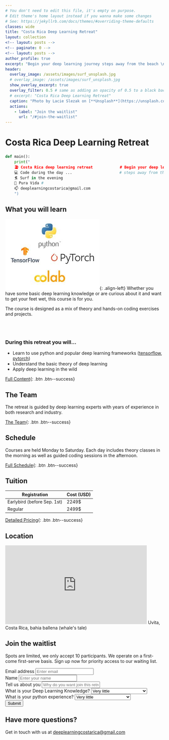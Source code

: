 ```yaml
---
# You don't need to edit this file, it's empty on purpose.
# Edit theme's home layout instead if you wanna make some changes
# See: https://jekyllrb.com/docs/themes/#overriding-theme-defaults
classes: wide
title: "Costa Rica Deep Learning Retreat"
layout: collection
<!-- layout: posts -->
<!-- paginate: 0 -->
<!-- layout: posts -->
author_profile: true
excerpt: "Begin your deep learning journey steps away from the beach \n Dec 7th - Dec. 21st 2021" 
header: 
  overlay_image: /assets/images/surf_unsplash.jpg
  # overlay_image: /assets/images/surf_unsplash.jpg
  show_overlay_excerpt: true
  overlay_filter: 0.5 # same as adding an opacity of 0.5 to a black background
  # excerpt: "Costa Rica Deep Learning Retreat"
  caption: "Photo by Lacie Slezak on [**Unsplash**](https://unsplash.com/photos/7yqyQQXgOT8)"
  actions:
    - label: "Join the waitlist"
      url: "/#join-the-waitlist"
---
```

# Costa Rica Deep Learning Retreat

```python
def main():
    print("
    🏖️ Costa Rica deep learning retreat            # Begin your deep learning journey
    💻 Code during the day ...                     # steps away from the beach. 
    🏄 Surf in the evening
    🤙 Pura Vida # 
    📫 deeplearningcostarica@gmail.com 
    ")
```



## What you will learn

<!-- ![image-left](/assets/images/surface-Jk7OGT8s63o-unsplash_resize.jpg){: .align-left} -->
![image-left](/assets/images/whatyoulearn_small.jpg){: .align-left}
Whether you have some basic deep learning knowledge or are curious about it and want to get your feet wet, this course is for you.  

The course is designed as a mix of theory and hands-on coding exercises and projects. 

<br/><br/>
### During this retreat you will...
* Learn to use python and popular deep learning frameworks ([tensorflow](https://www.tensorflow.org/), [pytorch](https://pytorch.org/)) 
* Understand the basic theory of deep learning 
* Apply deep learning in the wild


[Full Content](/content){: .btn .btn--success}


## The Team
The retreat is guided by deep learning experts with years of experience in both research and industry.

[The Team](){: .btn .btn--success}
<!-- [The Team](/content/team){: .btn .btn--success} -->

## Schedule
Courses are held Monday to Saturday. Each day includes theory classes in the morning as well as guided coding sessions in the afternoon.

[Full Schedule](/content/#schedule){: .btn .btn--success}


## Tuition

|Registration    |Cost (USD)|
---              | --- | 
|Earlybird (before Sep. 1st) |2249$|
|Regular|2499$|

[Detailed Pricing](/faq/#tuition){: .btn .btn--success}

## Location
<iframe
  width="450"
  height="250"
  frameborder="0" style="border:0"
  src="https://www.google.com/maps/embed/v1/view?key=AIzaSyDc7Ffto-gTc01PNeg0eZoBkn-wCkVx_0c
  &center=9.151586, -83.757952  
  &zoom=13
  &maptype=satellite" allowfullscreen>
</iframe>
Uvita, Costa Rica, bahia ballena (whale's tale)

## Join the waitlist
Spots are limited, we only accept 10 participants. We operate on a first-come first-serve basis.
Sign up now for priority access to our waiting list.
<form action="https://getform.io/f/5ab96625-9dd5-4624-a113-f0c223828e07" method="POST">
  <div class="form-group">
    <label for="exampleInputEmail1" required="required">Email address</label>
    <input type="email" name="email" class="form-control" id="exampleInputEmail1" aria-describedby="emailHelp" placeholder="Enter email">
  </div>
  <div class="form-group">
    <label for="exampleInputName">Name</label>
    <input type="text" name="name" class="form-control" id="exampleInputName" placeholder="Enter your name" required="required">
  </div>
  <div class="form-group">
    <label for="exampleWhyYou">Tell us about you</label>
    <input type="text" name="whyyou" class="form-control" id="exampleInputName" placeholder="Why do you want join this retreat?" required="required">
  </div>
  <div class="form-group">
    <label for="exampleFormControlSelect1">What is your Deep Learning Knowledge?</label>
    <select class="form-control" id="exampleFormControlSelect1" name="platform" required="required">
      <option>Very little</option>
      <option>I'm familiar with the basics</option>
      <option>I'm an expert</option>
    </select>
  </div>
  <div class="form-group">
    <label for="exampleFormControlSelect1">What is your python experience?</label>
    <select class="form-control" id="exampleFormControlSelect1" name="platform" required="required">
      <option>Very little</option>
      <option>I'm familiar with the basics</option>
      <option>I'm an expert</option>
    </select>
  </div>
  <button type="submit" class="btn btn-primary">Submit</button>
</form>

## Have more questions?

Get in touch with us at [deeplearningcostarica@gmail.com](mailto:deeplearningcostarica@gmail.com)
